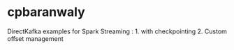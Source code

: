 # cpbaranwaly
DirectKafka examples for Spark Streaming : 1. with checkpointing 2. Custom offset management
